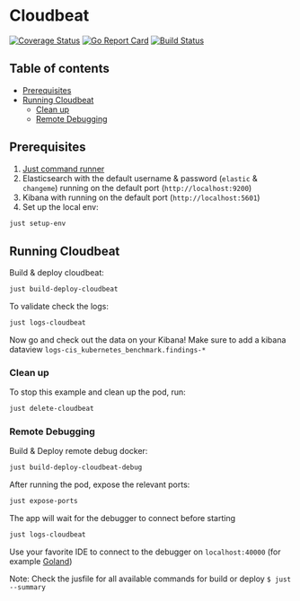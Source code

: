 # Cloudbeat 
[![Coverage Status](https://coveralls.io/repos/github/oren-zohar/cloudbeat/badge.svg?branch=main)](https://coveralls.io/github/oren-zohar/cloudbeat?branch=main)
[![Go Report Card](https://goreportcard.com/badge/github.com/elastic/cloudbeat)](https://goreportcard.com/report/github.com/elastic/cloudbeat)
[![Build Status](https://internal-ci.elastic.co/buildStatus/icon?job=cloudbeat%2Fcloudbeat-mbp%2Fmain)](https://internal-ci.elastic.co/job/cloudbeat/job/cloudbeat-mbp/job/main/)

## Table of contents
- [Prerequisites](#prerequisites)
- [Running Cloudbeat](#running-cloudbeat)
  - [Clean up](#clean-up)
  - [Remote Debugging](#remote-debugging)


## Prerequisites
1. [Just command runner](https://github.com/casey/just)
2. Elasticsearch with the default username & password (`elastic` & `changeme`) running on the default port (`http://localhost:9200`)
3. Kibana with running on the default port (`http://localhost:5601`)
4. Set up the local env:

```zsh
just setup-env
```

## Running Cloudbeat

Build & deploy cloudbeat:

```zsh
just build-deploy-cloudbeat
```

To validate check the logs:

```zsh
just logs-cloudbeat
```

Now go and check out the data on your Kibana! Make sure to add a kibana dataview `logs-cis_kubernetes_benchmark.findings-*`

### Clean up

To stop this example and clean up the pod, run:
```zsh
just delete-cloudbeat
```
### Remote Debugging

Build & Deploy remote debug docker:

```zsh
just build-deploy-cloudbeat-debug
```

After running the pod, expose the relevant ports:
```zsh
just expose-ports
```

The app will wait for the debugger to connect before starting

```zsh
just logs-cloudbeat
```

Use your favorite IDE to connect to the debugger on `localhost:40000` (for example [Goland](https://www.jetbrains.com/help/go/attach-to-running-go-processes-with-debugger.html#step-3-create-the-remote-run-debug-configuration-on-the-client-computer))

Note: Check the jusfile for all available commands for build or deploy `$ just --summary`
</br>

